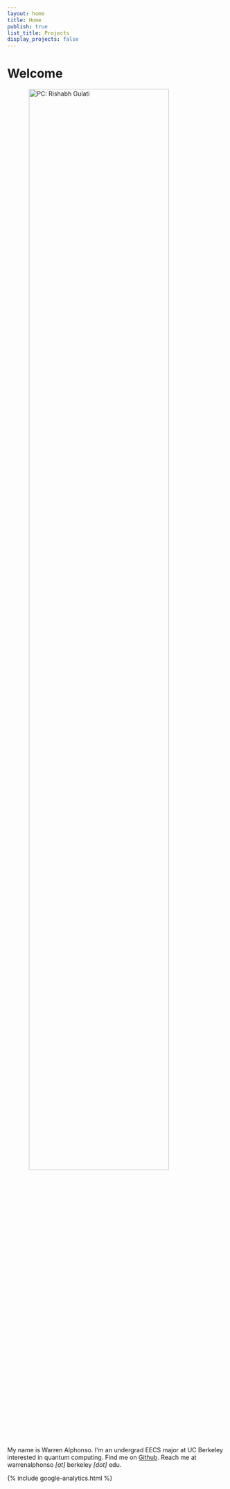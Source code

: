 ```yaml
---
layout: home 
title: Home 
publish: true
list_title: Projects
display_projects: false
---
```


# Welcome

<img src="/images/pic2.jpg" style="display:block; margin-left:auto; margin-right: auto; width:80%;" title="PC: Rishabh Gulati">


My name is Warren Alphonso. I'm an undergrad EECS major at UC Berkeley interested in quantum computing. Find me on [Github](https://github.com/warrenalphonso). Reach me at warrenalphonso *[at]* berkeley *[dot]* edu.

{% include google-analytics.html %}